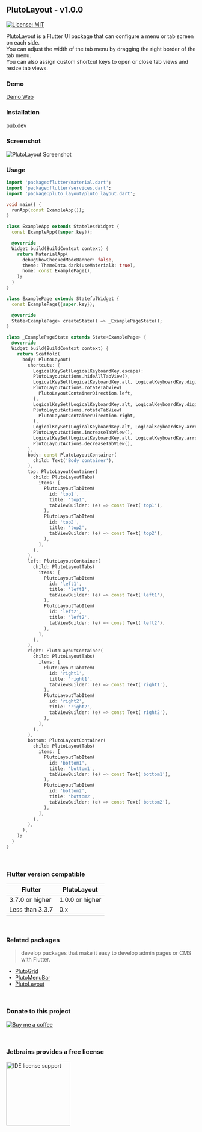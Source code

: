 ## PlutoLayout - v1.0.0

[![License: MIT](https://img.shields.io/badge/License-MIT-yellow.svg)](https://opensource.org/licenses/MIT)

PlutoLayout is a Flutter UI package that can configure a menu or tab screen on each side.  
You can adjust the width of the tab menu by dragging the right border of the tab menu.  
You can also assign custom shortcut keys to open or close tab views and resize tab views.

### Demo
[Demo Web](https://bosskmk.github.io/pluto_layout/build/web/index.html)

### Installation
[pub.dev](https://pub.dev/packages/pluto_layout)

### Screenshot

![PlutoLayout Screenshot](https://bosskmk.github.io/images/pluto_layout/pluto_layout_0.3.gif)

### Usage

```dart
import 'package:flutter/material.dart';
import 'package:flutter/services.dart';
import 'package:pluto_layout/pluto_layout.dart';

void main() {
  runApp(const ExampleApp());
}

class ExampleApp extends StatelessWidget {
  const ExampleApp({super.key});

  @override
  Widget build(BuildContext context) {
    return MaterialApp(
      debugShowCheckedModeBanner: false,
      theme: ThemeData.dark(useMaterial3: true),
      home: const ExamplePage(),
    );
  }
}

class ExamplePage extends StatefulWidget {
  const ExamplePage({super.key});

  @override
  State<ExamplePage> createState() => _ExamplePageState();
}

class _ExamplePageState extends State<ExamplePage> {
  @override
  Widget build(BuildContext context) {
    return Scaffold(
      body: PlutoLayout(
        shortcuts: {
          LogicalKeySet(LogicalKeyboardKey.escape):
          PlutoLayoutActions.hideAllTabView(),
          LogicalKeySet(LogicalKeyboardKey.alt, LogicalKeyboardKey.digit1):
          PlutoLayoutActions.rotateTabView(
            PlutoLayoutContainerDirection.left,
          ),
          LogicalKeySet(LogicalKeyboardKey.alt, LogicalKeyboardKey.digit2):
          PlutoLayoutActions.rotateTabView(
            PlutoLayoutContainerDirection.right,
          ),
          LogicalKeySet(LogicalKeyboardKey.alt, LogicalKeyboardKey.arrowUp):
          PlutoLayoutActions.increaseTabView(),
          LogicalKeySet(LogicalKeyboardKey.alt, LogicalKeyboardKey.arrowDown):
          PlutoLayoutActions.decreaseTabView(),
        },
        body: const PlutoLayoutContainer(
          child: Text('Body container'),
        ),
        top: PlutoLayoutContainer(
          child: PlutoLayoutTabs(
            items: [
              PlutoLayoutTabItem(
                id: 'top1',
                title: 'top1',
                tabViewBuilder: (e) => const Text('top1'),
              ),
              PlutoLayoutTabItem(
                id: 'top2',
                title: 'top2',
                tabViewBuilder: (e) => const Text('top2'),
              ),
            ],
          ),
        ),
        left: PlutoLayoutContainer(
          child: PlutoLayoutTabs(
            items: [
              PlutoLayoutTabItem(
                id: 'left1',
                title: 'left1',
                tabViewBuilder: (e) => const Text('left1'),
              ),
              PlutoLayoutTabItem(
                id: 'left2',
                title: 'left2',
                tabViewBuilder: (e) => const Text('left2'),
              ),
            ],
          ),
        ),
        right: PlutoLayoutContainer(
          child: PlutoLayoutTabs(
            items: [
              PlutoLayoutTabItem(
                id: 'right1',
                title: 'right1',
                tabViewBuilder: (e) => const Text('right1'),
              ),
              PlutoLayoutTabItem(
                id: 'right2',
                title: 'right2',
                tabViewBuilder: (e) => const Text('right2'),
              ),
            ],
          ),
        ),
        bottom: PlutoLayoutContainer(
          child: PlutoLayoutTabs(
            items: [
              PlutoLayoutTabItem(
                id: 'bottom1',
                title: 'bottom1',
                tabViewBuilder: (e) => const Text('bottom1'),
              ),
              PlutoLayoutTabItem(
                id: 'bottom2',
                title: 'bottom2',
                tabViewBuilder: (e) => const Text('bottom2'),
              ),
            ],
          ),
        ),
      ),
    );
  }
}
```

<br>

### Flutter version compatible

| Flutter         | PlutoLayout           |
|-----------------|-----------------------|
| 3.7.0 or higher | 1.0.0 or higher       |
| Less than 3.3.7 | 0.x                   |

<br>

### Related packages
> develop packages that make it easy to develop admin pages or CMS with Flutter.
* [PlutoGrid](https://github.com/bosskmk/pluto_grid)
* [PlutoMenuBar](https://github.com/bosskmk/pluto_menu_bar)
* [PlutoLayout](https://github.com/bosskmk/pluto_layout)

<br>

### Donate to this project

[![Buy me a coffee](https://www.buymeacoffee.com/assets/img/custom_images/white_img.png)](https://www.buymeacoffee.com/manki)

<br>

### Jetbrains provides a free license

[<img alt="IDE license support" src="https://resources.jetbrains.com/storage/products/company/brand/logos/jb_beam.png" width="170"/>](https://www.jetbrains.com/community/opensource/#support)
